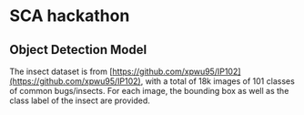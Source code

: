 # SCA hackathon

## Object Detection Model 
The insect dataset is from [https://github.com/xpwu95/IP102](https://github.com/xpwu95/IP102), with a total of 18k images of 101 classes of common bugs/insects. For each image, the bounding box as well as the class label of the insect are provided.
